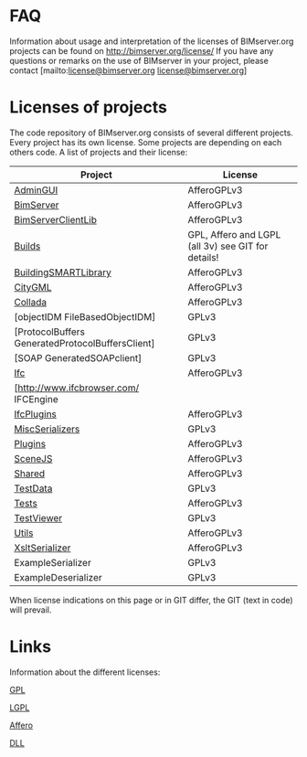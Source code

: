 # FAQ

Information about usage and interpretation of the licenses of BIMserver.org projects can be found on http://bimserver.org/license/
If you have any questions or remarks on the use of BIMserver in your project, please contact [mailto:license@bimserver.org license@bimserver.org]

# Licenses of projects

The code repository of BIMserver.org consists of several different projects. Every project has its own license. 
Some projects are depending on each others code. 
A list of projects and their license:

| Project | License |
| --- | --- |
| [AdminGUI](../tree/master/AdminGui) | AfferoGPLv3 |
| [BimServer](../tree/master/BimServer) | AfferoGPLv3 |
| [BimServerClientLib](../tree/master/BimServerClientLib) | AfferoGPLv3 |
| [Builds](../tree/master/Builds) | GPL, Affero and LGPL (all 3v) see GIT for details! ||
| [BuildingSMARTLibrary](../tree/master/BuildingSMARTLibrary) | AfferoGPLv3 |
| [CityGML](../tree/master/CityGML) | AfferoGPLv3 ||
| [Collada](../tree/master/Collada) | AfferoGPLv3 |
| [objectIDM FileBasedObjectIDM] | GPLv3 |
| [ProtocolBuffers GeneratedProtocolBuffersClient] | GPLv3 |
| [SOAP GeneratedSOAPclient] |  GPLv3 |
| [Ifc](../tree/master/Ifc) | AfferoGPLv3 |
| [http://www.ifcbrowser.com/ IFCEngine || special non open source license (see svn for details) |
| [IfcPlugins](../tree/master/IfcPlugins) | AfferoGPLv3  |
| [MiscSerializers](../tree/master/MiscSerializers) | GPLv3 |
| [Plugins](../tree/master/Plugins) | AfferoGPLv3 |
| [SceneJS](../tree/master/SceneJS) | AfferoGPLv3 |
| [Shared](../tree/master/Shared) | AfferoGPLv3 |
| [TestData](../tree/master/TestData) | GPLv3 |
| [Tests](../tree/master/Tests) | AfferoGPLv3 |
| [TestViewer](../tree/master/TestViewer) | GPLv3  |
| [Utils](../tree/master/Utils) | AfferoGPLv3 |
| [XsltSerializer](../tree/master/XsltSerializer) | AfferoGPLv3 |
| ExampleSerializer | GPLv3 |
| ExampleDeserializer | GPLv3 |

When license indications on this page or in GIT differ, the GIT (text in code) will prevail. 

# Links

Information about the different licenses:

[GPL](http://www.gnu.org/licenses/gpl.html)

[LGPL](http://www.gnu.org/licenses/lgpl.html)

[Affero](http://www.gnu.org/licenses/agpl.html)

[DLL](http://rdf.bg/ifcenginedll/product_ifcdll.html)